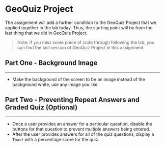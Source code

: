 # GeoQuiz Project
The assignment will add a further condition to the GeoQuiz Project that we applied together in the lab today. Thus, the starting point will be from the last thing that we did in GeoQuiz Project.
> Note: If you miss some piece of code through following the lab, you can find the last version of GeoQuiz Project in this assignment.

## Part One - Background Image
---
- Make the background of the screen to be an image instead of the background white, use any image you like.

## Part Two - Preventing Repeat Answers and Graded Quiz (Optional)
---
- Once a user provides an answer for a particular question, disable the buttons for that question to prevent multiple answers being entered.
- After the user provides answers for all of the quiz questions, display a `Toast` with a percentage score for the quiz.
